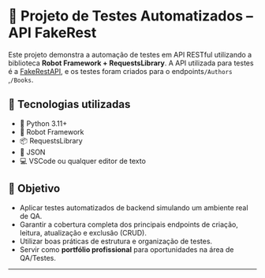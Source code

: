 # 🧪 Projeto de Testes Automatizados – API FakeRest

Este projeto demonstra a automação de testes em API RESTful utilizando a biblioteca **Robot Framework + RequestsLibrary**. A API utilizada para testes é a [FakeRestAPI](https://fakerestapi.azurewebsites.net/index.html), e os testes foram criados para o endpoints`/Authors` ,`/Books`.

## 🔧 Tecnologias utilizadas

- 🐍 Python 3.11+
- 🤖 Robot Framework
- 📦 RequestsLibrary
- 📄 JSON
- 💻 VSCode ou qualquer editor de texto

## 📌 Objetivo

- Aplicar testes automatizados de backend simulando um ambiente real de QA.
- Garantir a cobertura completa dos principais endpoints de criação, leitura, atualização e exclusão (CRUD).
- Utilizar boas práticas de estrutura e organização de testes.
- Servir como **portfólio profissional** para oportunidades na área de QA/Testes.

---
